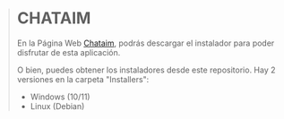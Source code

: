 > # CHATAIM 
>
> En la Página Web [Chataim]("https://h6tkxluzxw8nwqic3crz9c.on.drv.tw/pagina/chataim/downloads/"), podrás descargar el instalador para poder disfrutar de esta aplicación.
>
> O bien, puedes obtener los instaladores desde este repositorio. Hay 2 versiones en la carpeta "Installers":
> - Windows (10/11)
> - Linux (Debian)